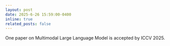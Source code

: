 ```yaml
---
layout: post
date: 2025-6-26 15:59:00-0400
inline: true
related_posts: false
---
```


One paper on Multimodal Large Language Model is accepted by ICCV 2025.